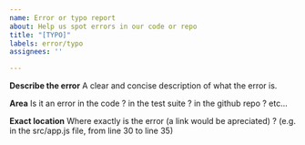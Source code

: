 ```yaml
---
name: Error or typo report
about: Help us spot errors in our code or repo
title: "[TYPO]"
labels: error/typo
assignees: ''

---
```


**Describe the error**
A clear and concise description of what the error is.

**Area**
Is it an error in the code ? in the test suite ? in the github repo ? etc...

**Exact location**
Where exactly is the error (a link would be apreciated) ? (e.g. in the src/app.js file, from line 30 to line 35)
